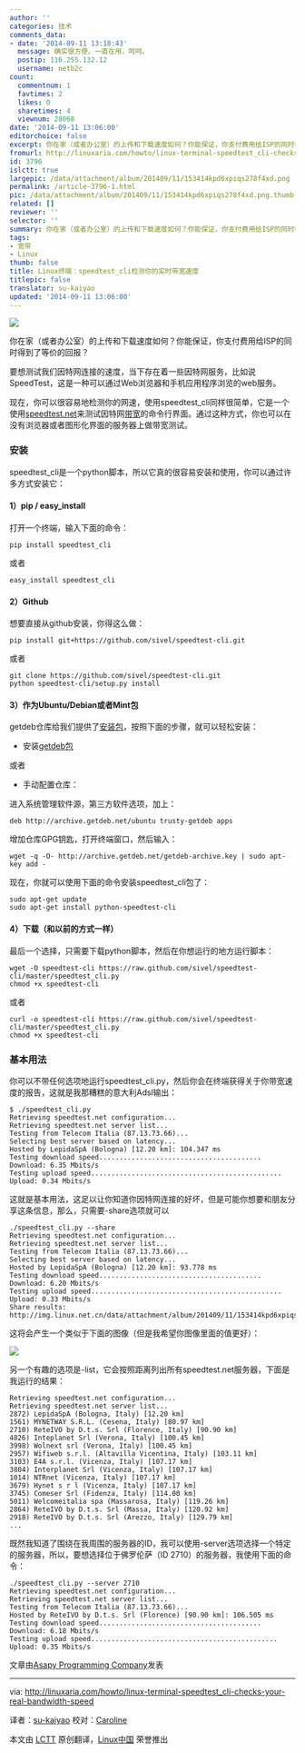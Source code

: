 ```yaml
---
author: ''
categories: 技术
comments_data:
- date: '2014-09-11 13:18:43'
  message: 确实很方便。一直在用，呵呵。
  postip: 116.255.132.12
  username: netb2c
count:
  commentnum: 1
  favtimes: 2
  likes: 0
  sharetimes: 4
  viewnum: 28068
date: '2014-09-11 13:06:00'
editorchoice: false
excerpt: 你在家（或者办公室）的上传和下载速度如何？你能保证，你支付费用给ISP的同时得到了等价的回报？要想测试我们因特网连接的速度，当下存在着一些因特网服务，比如说SpeedTest，这是一种可以通过Web浏览器和手机应用程序浏览的web服务。现在，你可以很容易地检测你的网速，使用speedtest_cli同样很简单，它是一个使用speedtest.net来测试因特网带宽的命令行界面。通过这种方式，你也可以在没有浏览器或者图形化界面的服务器上做带宽测试。
fromurl: http://linuxaria.com/howto/linux-terminal-speedtest_cli-checks-your-real-bandwidth-speed
id: 3796
islctt: true
largepic: /data/attachment/album/201409/11/153414kpd6xpiqs278f4xd.png
permalink: /article-3796-1.html
pic: /data/attachment/album/201409/11/153414kpd6xpiqs278f4xd.png.thumb.jpg
related: []
reviewer: ''
selector: ''
summary: 你在家（或者办公室）的上传和下载速度如何？你能保证，你支付费用给ISP的同时得到了等价的回报？要想测试我们因特网连接的速度，当下存在着一些因特网服务，比如说SpeedTest，这是一种可以通过Web浏览器和手机应用程序浏览的web服务。现在，你可以很容易地检测你的网速，使用speedtest_cli同样很简单，它是一个使用speedtest.net来测试因特网带宽的命令行界面。通过这种方式，你也可以在没有浏览器或者图形化界面的服务器上做带宽测试。
tags:
- 宽带
- Linux
thumb: false
title: Linux终端：speedtest_cli检测你的实时带宽速度
titlepic: false
translator: su-kaiyao
updated: '2014-09-11 13:06:00'
---
```


[![](/data/attachment/album/201409/11/153414kpd6xpiqs278f4xd.png)](https://camo.githubusercontent.com/351e31e189ff2c009c0dbff1dc35e6cc073d8c5a/687474703a2f2f7777772e7370656564746573742e6e65742f726573756c742f333730303231383335322e706e67)


你在家（或者办公室）的上传和下载速度如何？你能保证，你支付费用给ISP的同时得到了等价的回报？


要想测试我们因特网连接的速度，当下存在着一些因特网服务，比如说SpeedTest，这是一种可以通过Web浏览器和手机应用程序浏览的web服务。


现在，你可以很容易地检测你的网速，使用speedtest\_cli同样很简单，它是一个使用[speedtest.net](http://linuxaria.com/howto/speedtest.net)来测试因特网[带宽](http://linuxaria.com/article/tool-command-line-bandwidth-linux)的命令行界面。通过这种方式，你也可以在没有浏览器或者图形化界面的服务器上做带宽测试。


### 安装


speedtest\_cli是一个python脚本，所以它真的很容易安装和使用，你可以通过许多方式安装它：


#### 1）pip / easy\_install


打开一个终端，输入下面的命令：



```
pip install speedtest_cli

```

或者



```
easy_install speedtest_cli

```

#### 2）Github


想要直接从github安装，你得这么做：



```
pip install git+https://github.com/sivel/speedtest-cli.git

```

或者



```
git clone https://github.com/sivel/speedtest-cli.git
python speedtest-cli/setup.py install

```

#### 3）作为Ubuntu/Debian或者Mint包


getdeb仓库给我们提供了[安装包](http://www.getdeb.net/)，按照下面的步骤，就可以轻松安装：


* 安装[getdeb包](http://archive.getdeb.net/install_deb/getdeb-repository_0.1-1~getdeb1_all.deb)


或者


* 手动配置仓库：


进入系统管理软件源，第三方软件选项，加上：



```
deb http://archive.getdeb.net/ubuntu trusty-getdeb apps

```

增加仓库GPG钥匙，打开终端窗口，然后输入：



```
wget -q -O- http://archive.getdeb.net/getdeb-archive.key | sudo apt-key add -

```

现在，你就可以使用下面的命令安装speedtest\_cli包了：



```
sudo apt-get update
sudo apt-get install python-speedtest-cli

```

#### 4）下载（和以前的方式一样）


最后一个选择，只需要下载python脚本，然后在你想运行的地方运行脚本：



```
wget -O speedtest-cli https://raw.github.com/sivel/speedtest-cli/master/speedtest_cli.py
chmod +x speedtest-cli

```

或者



```
curl -o speedtest-cli https://raw.github.com/sivel/speedtest-cli/master/speedtest_cli.py
chmod +x speedtest-cli

```

### 基本用法


你可以不带任何选项地运行speedtest\_cli.py，然后你会在终端获得关于你带宽速度的报告，这就是我那糟糕的意大利Adsl输出：



```
$ ./speedtest_cli.py
Retrieving speedtest.net configuration...
Retrieving speedtest.net server list...
Testing from Telecom Italia (87.13.73.66)...
Selecting best server based on latency...
Hosted by LepidaSpA (Bologna) [12.20 km]: 104.347 ms
Testing download speed........................................
Download: 6.35 Mbits/s
Testing upload speed...............................................
Upload: 0.34 Mbits/s

```

这就是基本用法，这足以让你知道你因特网连接的好坏，但是可能你想要和朋友分享这条信息，那么，只需要-share选项就可以



```
./speedtest_cli.py --share
Retrieving speedtest.net configuration...
Retrieving speedtest.net server list...
Testing from Telecom Italia (87.13.73.66)...
Selecting best server based on latency...
Hosted by LepidaSpA (Bologna) [12.20 km]: 93.778 ms
Testing download speed........................................
Download: 6.20 Mbits/s 
Testing upload speed...............................................
Upload: 0.33 Mbits/s
Share results: http://img.linux.net.cn/data/attachment/album/201409/11/153414kpd6xpiqs278f4xd.png

```

这将会产生一个类似于下面的图像（但是我希望你图像里面的值更好）：


![](/data/attachment/album/201409/11/153414kpd6xpiqs278f4xd.png)


另一个有趣的选项是-list，它会按照距离列出所有speedtest.net服务器，下面是我运行的结果：



```
Retrieving speedtest.net configuration...
Retrieving speedtest.net server list...
2872) LepidaSpA (Bologna, Italy) [12.20 km]
1561) MYNETWAY S.R.L. (Cesena, Italy) [80.97 km]
2710) ReteIVO by D.t.s. Srl (Florence, Italy) [90.90 km]
4826) Inteplanet Srl (Verona, Italy) [100.45 km]
3998) Wolnext srl (Verona, Italy) [100.45 km]
2957) Wifiweb s.r.l. (Altavilla Vicentina, Italy) [103.11 km]
3103) E4A s.r.l. (Vicenza, Italy) [107.17 km]
3804) Interplanet Srl (Vicenza, Italy) [107.17 km]
1014) NTRnet (Vicenza, Italy) [107.17 km]
3679) Hynet s r l (Vicenza, Italy) [107.17 km]
3745) Comeser Srl (Fidenza, Italy) [114.00 km]
5011) Welcomeitalia spa (Massarosa, Italy) [119.26 km]
2864) ReteIVO by D.t.s. Srl (Massa, Italy) [120.92 km]
2918) ReteIVO by D.t.s. Srl (Arezzo, Italy) [129.79 km]
...

```

既然我知道了围绕在我周围的服务器的ID，我可以使用-server选项选择一个特定的服务器，所以，要想选择位于佛罗伦萨（ID 2710）的服务器，我使用下面的命令：



```
./speedtest_cli.py --server 2710
Retrieving speedtest.net configuration...
Retrieving speedtest.net server list...
Testing from Telecom Italia (87.13.73.66)...
Hosted by ReteIVO by D.t.s. Srl (Florence) [90.90 km]: 106.505 ms
Testing download speed........................................
Download: 6.18 Mbits/s 
Testing upload speed..............................................
Upload: 0.35 Mbits/s

```

文章由[Asapy Programming Company](http://www.asapy.com/)发表




---


via: <http://linuxaria.com/howto/linux-terminal-speedtest_cli-checks-your-real-bandwidth-speed>


译者：[su-kaiyao](https://github.com/su-kaiyao) 校对：[Caroline](https://github.com/carolinewuyan)


本文由 [LCTT](https://github.com/LCTT/TranslateProject) 原创翻译，[Linux中国](http://linux.cn/) 荣誉推出